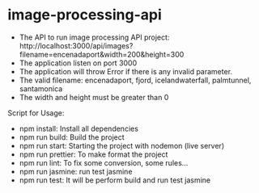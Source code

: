 # image-processing-api
- The API to run image processing API project: http://localhost:3000/api/images?filename=encenadaport&width=200&height=300
- The application listen on port 3000
- The application will throw Error if there is any invalid parameter.
- The valid filename: encenadaport, fjord, icelandwaterfall, palmtunnel, santamonica
- The width and height must be greater than 0

Script for Usage:
- npm install: Install all dependencies
- npm run build: Build the project
- npm run start: Starting the project with nodemon (live server)
- npm run prettier: To make format the project
- npm run lint: To fix some conversion, some rules...
- npm run jasmine: run test jasmine
- npm run test: It will be perform build and run test jasmine

